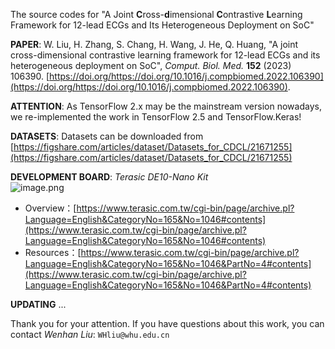 The source codes for "A Joint **C**ross-**d**imensional **C**ontrastive **L**earning Framework for 12-lead ECGs and Its Heterogeneous Deployment on SoC"

**PAPER**: W. Liu, H. Zhang, S. Chang, H. Wang, J. He, Q. Huang, "A joint cross-dimensional contrastive learning framework for 12-lead ECGs and its heterogeneous deployment on SoC", _Comput. Biol. Med._ **152** (2023) 106390. [https://doi.org/https://doi.org/10.1016/j.compbiomed.2022.106390](https://doi.org/https://doi.org/10.1016/j.compbiomed.2022.106390).

**ATTENTION**: As TensorFlow 2.x may be the mainstream version nowadays, we re-implemented the work in TensorFlow 2.5 and TensorFlow.Keras!

**DATASETS**: Datasets can be downloaded from [https://figshare.com/articles/dataset/Datasets_for_CDCL/21671255](https://figshare.com/articles/dataset/Datasets_for_CDCL/21671255)

**DEVELOPMENT BOARD**: _Terasic DE10-Nano Kit_<br />![image.png](https://cdn.nlark.com/yuque/0/2022/png/713321/1670430758013-859f5dff-8d8b-461c-aa0d-3b9a0cfaccbd.png#averageHue=%239d9e97&clientId=u8f70c715-e9df-4&crop=0&crop=0&crop=1&crop=1&from=paste&height=423&id=u5c78a24e&margin=%5Bobject%20Object%5D&name=image.png&originHeight=1058&originWidth=1390&originalType=binary&ratio=1&rotation=0&showTitle=false&size=2141609&status=done&style=none&taskId=u377a3495-44dd-4f13-8dbe-2b9307ac6a4&title=&width=556)

- Overview：[https://www.terasic.com.tw/cgi-bin/page/archive.pl?Language=English&CategoryNo=165&No=1046#contents](https://www.terasic.com.tw/cgi-bin/page/archive.pl?Language=English&CategoryNo=165&No=1046#contents)
- Resources：[https://www.terasic.com.tw/cgi-bin/page/archive.pl?Language=English&CategoryNo=165&No=1046&PartNo=4#contents](https://www.terasic.com.tw/cgi-bin/page/archive.pl?Language=English&CategoryNo=165&No=1046&PartNo=4#contents)



**UPDATING** ...

Thank you for your attention. If you have questions about this work, you can contact _Wenhan Liu_: `WHliu@whu.edu.cn`

